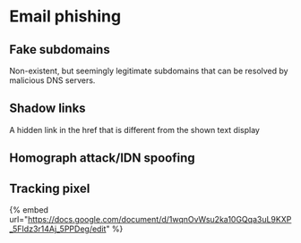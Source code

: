 # Email phishing



## Fake subdomains

Non-existent, but seemingly legitimate subdomains that can be resolved by malicious DNS servers.

## Shadow links

A hidden link in the href that is different from the shown text display

## Homograph attack/IDN spoofing

## Tracking pixel



{% embed url="https://docs.google.com/document/d/1wqnOvWsu2ka10GQqa3uL9KXP_5FIdz3r14Aj_5PPDeg/edit" %}

